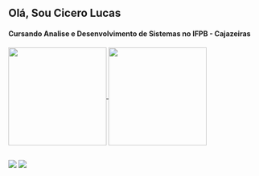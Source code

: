 ## Olá, Sou Cicero Lucas
#### Cursando Analise e Desenvolvimento de Sistemas no IFPB - Cajazeiras

  <div>
    <a href = "https://github.com/CiceroLucas">
    <img height="195em" align="center" src="https://github-readme-stats.vercel.app/api?username=CiceroLucas&&show_icons=true&title_color=ffffff&icon_color=bb2acf&text_color=daf7dc&bg_color=151515"/>
    <img height="195em" align="center" src="https://github-readme-stats.vercel.app/api/top-langs/?username=CiceroLucas&langs_count=8&theme=dark"/>
  </div>

##
  <div>
    <a href = "mailto:lukasferreiradesousa890@gmail.com" target ="_blank"><img src = "https://img.shields.io/badge/Gmail-D14836?style=for-the-badge&logo=gmail&logoColor=white" target ="_blank"></a>
    <a href = "https://www.instagram.com/luscathefusca/" target ="_blank"><img src = "https://img.shields.io/badge/Instagram-E4405F?style=for-the-badge&logo=instagram&logoColor=white" target ="_blank"></a>
  </div>
